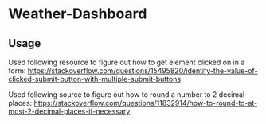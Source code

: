 # Weather-Dashboard

## Usage

Used following resource to figure out how to get element clicked on in a form: https://stackoverflow.com/questions/15495820/identify-the-value-of-clicked-submit-button-with-multiple-submit-buttons

Used following source to figure out how to round a number to 2 decimal places: https://stackoverflow.com/questions/11832914/how-to-round-to-at-most-2-decimal-places-if-necessary
